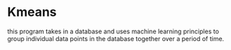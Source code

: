 # Kmeans

this program takes in a database and uses machine learning principles to group individual data points in the database together over a period of time.
